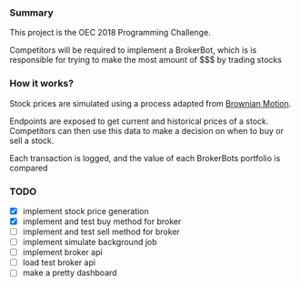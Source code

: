 ### Summary
This project is the OEC 2018 Programming Challenge.

Competitors will be required to implement a BrokerBot, which is is
responsible for trying to make the most amount of $$$ by trading stocks

### How it works?
Stock prices are simulated using a process adapted from
[Brownian Motion](https://en.wikipedia.org/wiki/Brownian_motion).

Endpoints are exposed to get current and historical prices of a stock.
Competitors can then use this data to make a decision on when to buy
or sell a stock.

Each transaction is logged, and the value of each BrokerBots portfolio
is compared

### TODO
 - [x] implement stock price generation
 - [x] implement and test buy method for broker
 - [ ] implement and test sell method for broker
 - [ ] implement simulate background job
 - [ ] implement broker api
 - [ ] load test broker api
 - [ ] make a pretty dashboard
